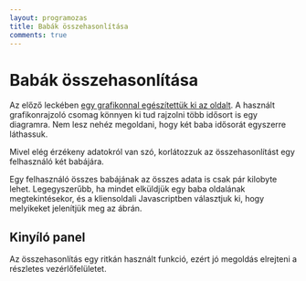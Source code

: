 ```yaml
---
layout: programozas
title: Babák összehasonlítása
comments: true
---
```


# Babák összehasonlítása

Az előző leckében [egy grafikonnal egészítettük ki az oldalt](../8).
A használt grafikonrajzoló csomag könnyen ki tud rajzolni több idősort is egy diagramra.
Nem lesz nehéz megoldani, hogy két baba idősorát egyszerre láthassuk.

Mivel elég érzékeny adatokról van szó, korlátozzuk az összehasonlítást egy felhasználó
két babájára.

Egy felhasználó összes babájának az összes adata is csak pár kilobyte lehet. Legegyszerűbb,
ha mindet elküldjük egy baba oldalának megtekintésekor, és a kliensoldali Javascriptben
választjuk ki, hogy melyikeket jelenítjük meg az ábrán.

## Kinyíló panel

Az összehasonlítás egy ritkán használt funkció, ezért jó megoldás elrejteni a részletes
vezérlőfelületet.
